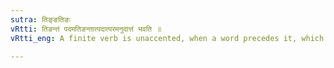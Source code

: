 ```yaml
---
sutra: तिङ्ङतिङः
vRtti: तिङन्तं पदमतिङन्तात्पदात्परमनुदात्तं भवति ॥
vRtti_eng: A finite verb is unaccented, when a word precedes it, which is not a finite verb.

---
```

